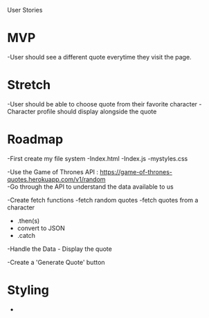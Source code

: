 User Stories

# MVP
-User should see a different quote everytime they visit the page.

# Stretch
-User should be able to choose quote from their favorite character
-Character profile should display alongside the quote

# Roadmap
-First create my file system
    -Index.html
    -Index.js
    -mystyles.css

-Use the Game of Thrones API : https://game-of-thrones-quotes.herokuapp.com/v1/random   
-Go through the API to understand the data available to us

-Create fetch functions
    -fetch random quotes
    -fetch quotes from a character

- .then(s)
- convert to JSON
- .catch

-Handle the Data
    - Display the quote

-Create a 'Generate Quote' button 

# Styling
-